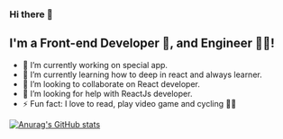 ### Hi there 👋

<!--
**bsaygili/bsaygili** is a ✨ _special_ ✨ repository because its `README.md` (this file) appears on your GitHub profile.

Here are some ideas to get you started:
- 💬 Ask me about ...
- 📫 How to reach me: ...
- 😄 Pronouns: ...
-->
## I'm a Front-end Developer 🚀, and Engineer 👨‍🎓!

- 🔭 I’m currently working on special app.
- 🌱 I’m currently learning how to deep in react and always learner.
- 👯 I’m looking to collaborate on React developer.
- 🤔 I’m looking for help with ReactJs developer.
- ⚡ Fun fact: I love to read, play video game and cycling 🚴‍♀️


<!-- ![Github stats 2](https://github-readme-stats.vercel.app/api?username=bsaygili&show_icons=true&theme=radical)
https://github.com/anuraghazra/github-readme-stats
themes
dark, radical, merko, gruvbox, tokyonight, onedark, cobalt, synthwave, highcontrast, dracula
 -->

 [![Anurag's GitHub stats](https://github-readme-stats.vercel.app/api?username=bsaygili&show_icons=true&theme=tokyonight)](https://github.com/bsaygili)
 
 


